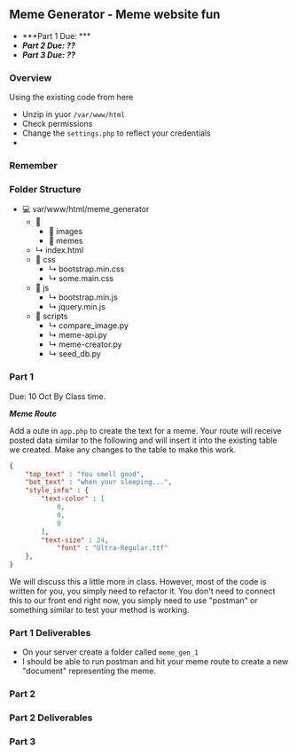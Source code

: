 
## Meme Generator - Meme website fun

- ***Part 1 Due: ***
- ***Part 2 Due: ??***
- ***Part 3 Due: ??***

### Overview

Using the existing code from here
- Unzip in yuor `/var/www/html`
- Check permissions 
- Change the `settings.php` to reflect your credentials
- 

### Remember


### Folder Structure

- &#128187; var/www/html/meme_generator 
    - &#128193; 
        - &#128193; images
        - &#128193; memes
    - &#x21b3; index.html
    - &#128193; css
        - &#x21b3; bootstrap.min.css
        - &#x21b3; some.main.css
    - &#128193; js
        - &#x21b3; bootstrap.min.js
        - &#x21b3; jquery.min.js
    - &#128193; scripts
        - &#x21b3; compare_image.py
        - &#x21b3; meme-api.py
        - &#x21b3; meme-creator.py
        - &#x21b3; seed_db.py

### Part 1
Due: 10 Oct By Class time.

***Meme Route***

Add a oute in `app.php` to create the text for a meme. Your route will receive posted data similar to the following and 
will insert it into the existing table we created. Make any changes to the table to make this work.

```json
{
	"top_text" : "You smell good",
	"bot_text" : "when your sleeping...",
	"style_info" : {
		"text-color" : [
			0,
			0,
			0
		],
		"text-size" : 24,
        	"font" : "Ultra-Regular.ttf"
	},
}
```



We will discuss this a little more in class. However, most of the code is written for you, you simply need to 
refactor it. You don't need to connect this to our front end right now, you simply need to use "postman" or something similar to test your method is working. 

### Part 1 Deliverables

- On your server create a folder called `meme_gen_1`
- I should be able to run postman and hit your meme route to create a new "document" representing the meme.


### Part 2

### Part 2 Deliverables



### Part 3

